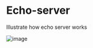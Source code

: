 # Echo-server
Illustrate how echo server works

![image](https://user-images.githubusercontent.com/69418176/172084288-e32db5da-e969-4c95-ac8c-904c2c062b66.png)
